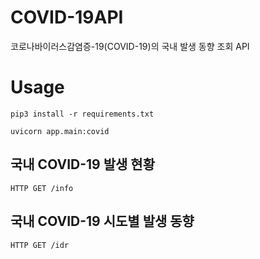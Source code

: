 # COVID-19API
코로나바이러스감염증-19(COVID-19)의 국내 발생 동향 조회 API


# Usage
```
pip3 install -r requirements.txt
```

```
uvicorn app.main:covid
```

## 국내 COVID-19 발생 현황
```http
HTTP GET /info
```

## 국내 COVID-19 시도별 발생 동향
```http
HTTP GET /idr
```
